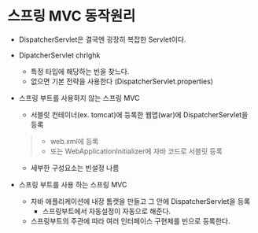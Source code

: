 # 스프링 MVC 동작원리

- DispatcherServlet은 결국엔 굉장히 복잡한 Servlet이다.

- DipatcherServlet chrlghk
    - 특정 타입에 해당하는 빈을 찾느다.
    - 없으면 기본 전략을 사용한다 (DispatcherServlet.properties)

- 스프링 부트를 사용하지 않는 스프링 MVC
    - 서블릿 컨테이너(ex. tomcat)에 등록한 웹앱(war)에 DispatcherServlet을 등록
    >  - web.xml에 등록
    > - 또는 WebApplicationInitializer에 자바 코드로 서블릿 등록
    - 세부한 구성요소는 빈설정 나름                                                                                       
                                                                                                                                                                             
- 스프링 부트를 사용 하는 스프링 MVC
    - 자바 애플리케이션에 내장 톰캣을 만들고 그 안에 DispatcherServlet을 등록
        - 스프링부트에서 자동설정이 자동으로 해준다.
    - 스프링부트의 주관에 따라 여러 인터페이스 구현체를 빈으로 등록한다.
                                                    
                                                                                        